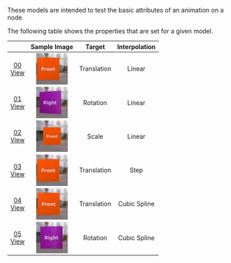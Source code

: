These models are intended to test the basic attributes of an animation on a node.  

The following table shows the properties that are set for a given model.  

|   | Sample Image | Target | Interpolation |
| :---: | :---: | :---: | :---: |
| [00](Animation_Node_00.gltf)<br>[View](https://bghgary.github.io/glTF-Assets-Viewer/?type=Positive&folder=0&model=0) | [<img src="Figures/Thumbnails/Animation_Node_00.gif" align="middle">](Figures/SampleImages/Animation_Node_00.gif) | Translation | Linear |
| [01](Animation_Node_01.gltf)<br>[View](https://bghgary.github.io/glTF-Assets-Viewer/?type=Positive&folder=0&model=1) | [<img src="Figures/Thumbnails/Animation_Node_01.gif" align="middle">](Figures/SampleImages/Animation_Node_01.gif) | Rotation | Linear |
| [02](Animation_Node_02.gltf)<br>[View](https://bghgary.github.io/glTF-Assets-Viewer/?type=Positive&folder=0&model=2) | [<img src="Figures/Thumbnails/Animation_Node_02.gif" align="middle">](Figures/SampleImages/Animation_Node_02.gif) | Scale | Linear |
| [03](Animation_Node_03.gltf)<br>[View](https://bghgary.github.io/glTF-Assets-Viewer/?type=Positive&folder=0&model=3) | [<img src="Figures/Thumbnails/Animation_Node_03.gif" align="middle">](Figures/SampleImages/Animation_Node_03.gif) | Translation | Step |
| [04](Animation_Node_04.gltf)<br>[View](https://bghgary.github.io/glTF-Assets-Viewer/?type=Positive&folder=0&model=4) | [<img src="Figures/Thumbnails/Animation_Node_04.gif" align="middle">](Figures/SampleImages/Animation_Node_04.gif) | Translation | Cubic Spline |
| [05](Animation_Node_05.gltf)<br>[View](https://bghgary.github.io/glTF-Assets-Viewer/?type=Positive&folder=0&model=5) | [<img src="Figures/Thumbnails/Animation_Node_05.gif" align="middle">](Figures/SampleImages/Animation_Node_05.gif) | Rotation | Cubic Spline |
 

